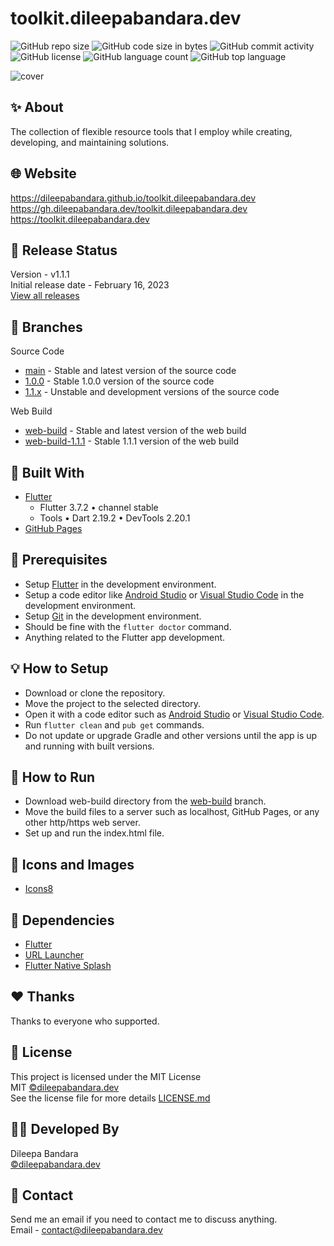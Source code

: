 # toolkit.dileepabandara.dev

![GitHub repo size](https://img.shields.io/github/repo-size/dileepabandara/toolkit.dileepabandara.dev?color=d62936)
![GitHub code size in bytes](https://img.shields.io/github/languages/code-size/dileepabandara/toolkit.dileepabandara.dev?color=d4ad21)
![GitHub commit activity](https://img.shields.io/github/commit-activity/m/dileepabandara/toolkit.dileepabandara.dev?color=138a3d)
![GitHub license](https://img.shields.io/github/license/dileepabandara/toolkit.dileepabandara.dev?color=eb7005)
![GitHub language count](https://img.shields.io/github/languages/count/dileepabandara/toolkit.dileepabandara.dev?color=1f77b4)
![GitHub top language](https://img.shields.io/github/languages/top/dileepabandara/toolkit.dileepabandara.dev?color=7f0c7f)

![cover](https://user-images.githubusercontent.com/80202913/212151212-38e96130-85dc-4e0a-9931-6d1df8f5576a.png)

## ✨ About

The collection of flexible resource tools that I employ while creating, developing, and maintaining solutions.

## 🌐 Website

<https://dileepabandara.github.io/toolkit.dileepabandara.dev>  
<https://gh.dileepabandara.dev/toolkit.dileepabandara.dev>  
<https://toolkit.dileepabandara.dev>

## 🎉 Release Status

Version - v1.1.1  
Initial release date - February 16, 2023  
[View all releases](https://github.com/dileepabandara/toolkit.dileepabandara.dev/releases)

## 🍃 Branches

Source Code

- [main](https://github.com/dileepabandara/toolkit.dileepabandara.dev/tree/main) - Stable and latest version
  of the source code
- [1.0.0](https://github.com/dileepabandara/toolkit.dileepabandara.dev/tree/1.0.0) - Stable 1.0.0 version of
  the source code
- [1.1.x](https://github.com/dileepabandara/toolkit.dileepabandara.dev/tree/1.1.x) - Unstable and
  development versions of the source code

Web Build

- [web-build](https://github.com/dileepabandara/toolkit.dileepabandara.dev/tree/web-build) - Stable and
  latest version of the web build
- [web-build-1.1.1](https://github.com/dileepabandara/toolkit.dileepabandara.dev/tree/web-build-1.1.1) -
  Stable 1.1.1 version of the web build

## 💙 Built With

- [Flutter](https://flutter.dev)
    - Flutter 3.7.2 • channel stable
    - Tools • Dart 2.19.2 • DevTools 2.20.1
- [GitHub Pages](https://pages.github.com)

## 📌 Prerequisites

- Setup [Flutter](https://flutter.dev) in the development environment.
- Setup a code editor like [Android Studio](https://developer.android.com/studio)
  or [Visual Studio Code](https://code.visualstudio.com) in the development environment.
- Setup [Git](https://git-scm.com) in the development environment.
- Should be fine with the `flutter doctor` command.
- Anything related to the Flutter app development.

## 💡 How to Setup

- Download or clone the repository.
- Move the project to the selected directory.
- Open it with a code editor such as [Android Studio](https://developer.android.com/studio)
  or [Visual Studio Code](https://code.visualstudio.com).
- Run `flutter clean` and `pub get` commands.
- Do not update or upgrade Gradle and other versions until the app is up and running with built
  versions.

## 🚀 How to Run

- Download web-build directory from
  the [web-build](https://github.com/dileepabandara/toolkit.dileepabandara.dev/tree/web-build) branch.
- Move the build files to a server such as localhost, GitHub Pages, or any other http/https web
  server.
- Set up and run the index.html file.

## 📸 Icons and Images

- [Icons8](https://icons8.com)

## 💎 Dependencies

- [Flutter](https://flutter.dev)
- [URL Launcher](https://pub.dev/packages/url_launcher)
- [Flutter Native Splash](https://pub.dev/packages/flutter_native_splash)

## ❤️ Thanks

Thanks to everyone who supported.

## 📜 License

This project is licensed under the MIT License  
MIT [©dileepabandara.dev](https://dileepabandara.dev)  
See the license file for more
details [LICENSE.md](https://github.com/dileepabandara/toolkit.dileepabandara.dev/blob/main/LICENSE)

## 👨‍💻 Developed By

Dileepa Bandara  
[©dileepabandara.dev](https://dileepabandara.dev)

## 💬 Contact

Send me an email if you need to contact me to discuss anything.  
Email - contact@dileepabandara.dev  
